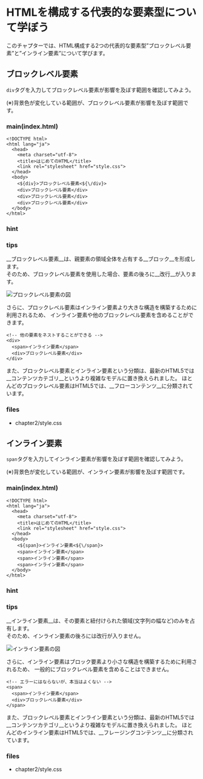 # HTMLを構成する代表的な要素型について学ぼう

このチャプターでは、HTML構成する2つの代表的な要素型”ブロックレベル要素”と”インライン要素”について学びます。

## ブロックレベル要素

`div`タグを入力してブロックレベル要素が影響を及ぼす範囲を確認してみよう。

(※)背景色が変化している範囲が、ブロックレベル要素が影響を及ぼす範囲です。

### main(index.html)

```
<!DOCTYPE html>
<html lang="ja">
  <head>
    <meta charset="utf-8">
    <title>はじめてのHTML</title>
    <link rel="stylesheet" href="style.css">
  </head>
  <body>
    <${div}>ブロックレベル要素<${\/div}>
    <div>ブロックレベル要素</div>
    <div>ブロックレベル要素</div>
    <div>ブロックレベル要素</div>
  </body>
</html>
```

### hint

### tips

__ブロックレベル要素__は、親要素の領域全体を占有する__ブロック__を形成します。  
そのため、ブロックレベル要素を使用した場合、要素の後ろに__改行__が入ります。

![プロックレベル要素の図](https://dl.dropboxusercontent.com/u/77670774/codeprep/html101/image.001.png)

さらに、プロックレベル要素はインライン要素より大きな構造を構築するために利用されるため、
インライン要素や他のブロックレベル要素を含めることができます。

```
<!-- 他の要素をネストすることができる -->
<div>
  <span>インライン要素</span>
  <div>ブロックレベル要素</div>
</div>
```

また、ブロックレベル要素とインライン要素という分類は、最新のHTML5では__コンテンツカテゴリ__というより複雑なモデルに置き換えられました。
ほとんどのブロックレベル要素はHTML5では、__フローコンテンツ__に分類されています。

### files

- chapter2/style.css

## インライン要素

`span`タグを入力してインライン要素が影響を及ぼす範囲を確認してみよう。

(※)背景色が変化している範囲が、インライン要素が影響を及ぼす範囲です。

### main(index.html)

```
<!DOCTYPE html>
<html lang="ja">
  <head>
    <meta charset="utf-8">
    <title>はじめてのHTML</title>
    <link rel="stylesheet" href="style.css">
  </head>
  <body>
    <${span}>インライン要素<${\/span}>
    <span>インライン要素</span>
    <span>インライン要素</span>
    <span>インライン要素</span>
  </body>
</html>
```

### hint

### tips

__インライン要素__は、その要素と紐付けられた領域(文字列の幅など)のみを占有します。  
そのため、インライン要素の後ろには改行が入りません。

![インライン要素の図](https://dl.dropboxusercontent.com/u/77670774/codeprep/html101/image.002.png)

さらに、インライン要素はブロック要素より小さな構造を構築するために利用されるため、
一般的にブロックレベル要素を含めることはできません。

```
<!-- エラーにはならないが、本当はよくない -->
<span>
  <span>インライン要素</span>
  <div>ブロックレベル要素</div>
</span>
```

また、ブロックレベル要素とインライン要素という分類は、最新のHTML5では__コンテンツカテゴリ__というより複雑なモデルに置き換えられました。
ほとんどのインライン要素はHTML5では、__フレージングコンテンツ__に分類されています。

### files

- chapter2/style.css
